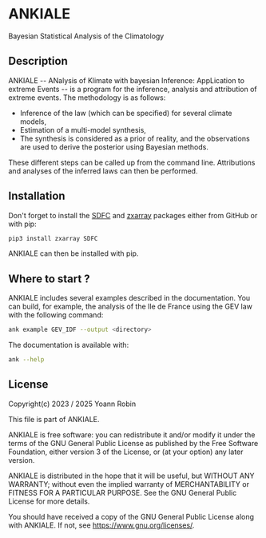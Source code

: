 # ANKIALE
Bayesian Statistical Analysis of the Climatology

## Description

ANKIALE -- ANalysis of Klimate with bayesian Inference: AppLication to extreme Events -- is a program for
the inference, analysis and attribution of extreme events. The methodology is
as follows:

- Inference of the law (which can be specified) for several climate models,
- Estimation of a multi-model synthesis,
- The synthesis is considered as a prior of reality, and the observations are
  used to derive the posterior using Bayesian methods.

These different steps can be called up from the command line. Attributions and
analyses of the inferred laws can then be performed.


## Installation

Don't forget to install the [SDFC](https://github.com/yrobink/SDFC-python) and
[zxarray](https://github.com/yrobink/zxarray) packages either from GitHub or
with pip:

~~~bash
pip3 install zxarray SDFC
~~~

ANKIALE can then be installed with pip.


## Where to start ?

ANKIALE includes several examples described in the documentation. You can build,
for example, the analysis of the Ile de France using the GEV law with the
following command:

~~~bash
ank example GEV_IDF --output <directory>
~~~

The documentation is available with:

~~~bash
ank --help
~~~


## License

Copyright(c) 2023 / 2025 Yoann Robin

This file is part of ANKIALE.

ANKIALE is free software: you can redistribute it and/or modify
it under the terms of the GNU General Public License as published by
the Free Software Foundation, either version 3 of the License, or
(at your option) any later version.

ANKIALE is distributed in the hope that it will be useful,
but WITHOUT ANY WARRANTY; without even the implied warranty of
MERCHANTABILITY or FITNESS FOR A PARTICULAR PURPOSE.  See the
GNU General Public License for more details.

You should have received a copy of the GNU General Public License
along with ANKIALE.  If not, see <https://www.gnu.org/licenses/>.

